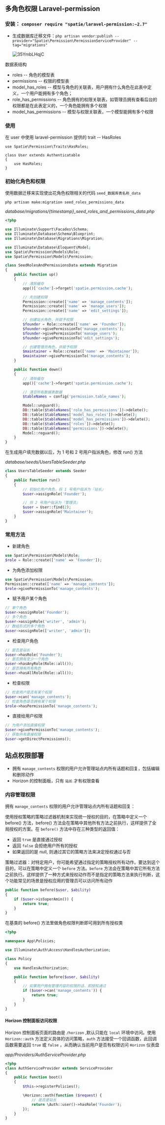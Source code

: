 ## 多角色权限 Laravel-permission

### 安装： `composer require "spatie/laravel-permission:~2.7"`

* 生成数据库迁移文件：`php artisan vendor:publish --provider="Spatie\Permission\PermissionServiceProvider" --tag="migrations"`

  ![35YmbLHqjC](C:\Users\76073\Pictures\35YmbLHqjC.png)

数据表结构

* roles -- 角色的模型表
* permissions -- 权限的模型表
* model_has_roles -- 模型与角色的关联表，用户拥有什么角色在此表中定义，一个用户能拥有多个角色；
* role_has_permissions -- 角色拥有的权限关联表，如管理员拥有查看后台的权限都是在此表定义的，一个角色能拥有多个权限
* model_has_permissions -- 模型与权限关联表，一个模型能拥有多个权限

### 使用

在 user 中使用 laravel-permission 提供的 trait -- HasRoles

```
use Spatie\Permission\Traits\HasRoles;

class User extends Authenticatable
{
    use HasRoles;
}
```

### 初始化角色和权限

使用数据迁移来实现使出花角色权限相关的代码 `seed_数据库表名称_data`

`php artisan make:migration seed_roles_permissions_data`

*database/migrations/{timestamp}_seed_roles_and_permissions_data.php*

```php
<?php

use Illuminate\Support\Facades\Schema;
use Illuminate\Database\Schema\Blueprint;
use Illuminate\Database\Migrations\Migration;

use Illuminate\Database\Eloquent\Model;
use Spatie\Permission\Models\Role;
use Spatie\Permission\Models\Permission;

class SeedRolesAndPermissionsData extends Migration
{
    public function up()
    {
        // 清除缓存
        app()['cache']->forget('spatie.permission.cache');

        // 先创建权限
        Permission::create(['name' => 'manage_contents']);
        Permission::create(['name' => 'manage_users']);
        Permission::create(['name' => 'edit_settings']);

        // 创建站长角色，并赋予权限
        $founder = Role::create(['name' => 'Founder']);
        $founder->givePermissionTo('manage_contents');
        $founder->givePermissionTo('manage_users');
        $founder->givePermissionTo('edit_settings');

        // 创建管理员角色，并赋予权限
        $maintainer = Role::create(['name' => 'Maintainer']);
        $maintainer->givePermissionTo('manage_contents');
    }

    public function down()
    {
        // 清除缓存
        app()['cache']->forget('spatie.permission.cache');

        // 清空所有数据表数据
        $tableNames = config('permission.table_names');

        Model::unguard();
        DB::table($tableNames['role_has_permissions'])->delete();
        DB::table($tableNames['model_has_roles'])->delete();
        DB::table($tableNames['model_has_permissions'])->delete();
        DB::table($tableNames['roles'])->delete();
        DB::table($tableNames['permissions'])->delete();
        Model::reguard();
    }
}
```

在生成用户填充数据以后，为 1 号和 2 号用户指派角色，修改 run() 方法

*database/seeds/UsersTableSeeder.php*

```php
class UsersTableSeeder extends Seeder
{
    public function run()
    {
        // 初始化用户角色，将 1 号用户指派为『站长』
        $user->assignRole('Founder');

        // 将 2 号用户指派为『管理员』
        $user = User::find(2);
        $user->assignRole('Maintainer');
    }
}
```

### 常用方法

* 新建角色

```php
use Spatie\Permission\Models\Role;
$role = Role::create(['name' => 'Founder']);
```

* 为角色添加权限

```php
use Spatie\Permission\Models\Permission;
Permission::create(['name' => 'manage_contents']);
$role->givePermissionTo('manage_contents');
```

* 赋予用户某个角色

```php
// 单个角色
$user->assignRole('Founder');
// 多个角色
$user->assignRole('writer', 'admin');
// 数组形式的多个角色
$user->assignRole(['writer', 'admin']);
```

* 检查用户角色

```php
// 是否是站长
$user->hasRole('Founder');
// 是否拥有至少一个角色
$user->hasAnyRole(Role::all());
// 是否拥有所有角色
$user->hasAllRole(Role::all());
```

* 检查权限

```php
// 检查用户是否有某个权限
$user->can('manage_contents');
// 检查角色是否拥有某个权限
$role->hasPermissionTo('manage_contents');
```

* 直接给用户权限

```php
// 为用户添加直接权限
$user->givePermissionTo('manage_contents');
// 获取所有直接权限
$user->getDirectPermissions();
```

## 站点权限部署

* 拥有 `manage_contents` 权限的用户允许管理站点内所有话题和回复，包括编辑和删除动作
* Horizon 的控制面板，只有 `站长` 才有权限查看

### 内容管理权限

拥有 `manage_contents` 权限的用户允许管理站点内所有话题和回复：

使用授权策略的策略过滤器机制来实现统一授权的目的，在策略中定义一个 before() 方法，before() 方法会在策略中其他所有方法之前执行，这样提供了全局授权的方案。在 `before()` 方法中存在三种类型的返回值：

* 返回 `true` 是直接通过授权
* 返回 `false` 会拒绝用户所有的授权
* 如果返回的是 null, 则通过其它的策略方法来决定授权通过与否

策略过滤器：对特定用户，你可能希望通过指定的策略授权所有动作。要达到这个目的，可以在策略中定义一个 `before` 方法。`before` 方法会在策略中其它所有方法之前执行。这样提供了一种方式来授权动作而不是指定的策略方法来执行判断，这个功能常见的场景是授权应用的管理员可以访问所有动作

```php
public function before($user, $ability)
{
    if ($user->isSuperAmin()) {
        return true;
    }
}
```

在基类的 before() 方法里做角色权限判断即可用到所有授权类

```php
<?php

namespace App\Policies;

use Illuminate\Auth\Access\HandlesAuthorization;

class Policy
{
    use HandlesAuthorization;

    public function before($user, $ability)
    {
        // 如果用户拥有管理内容的权限的话，即授权通过
        if ($user->can('manage_contents')) {
            return true;
        }
    }
}
```

#### Horizon 控制面板访问权限

Horizon 控制面板页面的路由是 `/horizon` ,默认只能在 `local` 环境中访问。使用 `Horizon::auth` 方法定义具体的访问策略，`auth` 方法接受一个回调函数，此回调函数需要返回 `true` 或 `false` ，从而确认当前用户是否有权限访问 `Horizon` 仪表盘

*app/Providers/AuthServiceProvider.php*

```php
<?php
class AuthServiceProvider extends ServiceProvider
{
    public function boot()
    {
        $this->registerPolicies();

        \Horizon::auth(function ($request) {
            // 是否是站长
            return \Auth::user()->hasRole('Founder');
        });
    }
}
```

